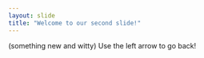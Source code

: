 ```yaml
---
layout: slide
title: "Welcome to our second slide!"
---
```

(something new and witty)
Use the left arrow to go back!
